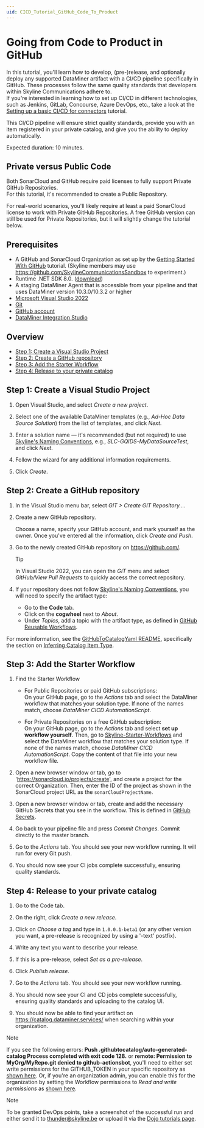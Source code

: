 ```yaml
---
uid: CICD_Tutorial_GitHub_Code_To_Product
---
```


# Going from Code to Product in GitHub

In this tutorial, you'll learn how to develop, (pre-)release, and optionally deploy any supported DataMiner artifact with a CI/CD pipeline specifically in GitHub. These processes follow the same quality standards that developers within Skyline Communications adhere to.  
If you're interested in learning how to set up CI/CD in different technologies, such as Jenkins, GitLab, Concourse, Azure DevOps, etc., take a look at the [Setting up a basic CI/CD for connectors](xref:CICD_Tutorial_Connector) tutorial.

This CI/CD pipeline will ensure strict quality standards, provide you with an item registered in your private catalog, and give you the ability to deploy automatically.

Expected duration: 10 minutes.

## Private versus Public Code

Both SonarCloud and GitHub require paid licenses to fully support Private GitHub Repositories.  
For this tutorial, it's recommended to create a Public Repository.

For real-world scenarios, you'll likely require at least a paid SonarCloud license to work with Private GitHub Repositories. A free GitHub version can still be used for Private Repositories, but it will slightly change the tutorial below.

## Prerequisites

- A GitHub and SonarCloud Organization as set up by the [Getting Started With GitHub](xref:CICD_Tutorial_GitHub_Code_To_Product) tutorial. (Skyline members may use https://github.com/SkylineCommunicationsSandbox to experiment.)
- Runtime .NET SDK 8.0. ([download](https://dotnet.microsoft.com/en-us/download/dotnet/8.0))
- A staging DataMiner Agent that is accessible from your pipeline and that uses DataMiner version 10.3.0/10.3.2 or higher
- [Microsoft Visual Studio 2022](https://visualstudio.microsoft.com/downloads/)
- [Git](https://git-scm.com/book/en/v2/Getting-Started-Installing-Git)
- [GitHub account](https://docs.github.com/en/get-started/signing-up-for-github/signing-up-for-a-new-github-account)
- [DataMiner Integration Studio](https://community.dataminer.services/exphub-dis/)

## Overview

- [Step 1: Create a Visual Studio Project](#step-1-create-a-visual-studio-project)
- [Step 2: Create a GitHub repository](#step-2-create-a-github-repository)
- [Step 3: Add the Starter Workflow](#step-3-add-the-starter-workflow)
- [Step 4: Release to your private catalog](#step-4-release-to-your-private-catalog)

## Step 1: Create a Visual Studio Project

1. Open Visual Studio, and select *Create a new project*.

1. Select one of the available DataMiner templates (e.g., *Ad-Hoc Data Source Solution*) from the list of templates, and click *Next*.

1. Enter a solution name — it's recommended (but not required) to use [Skyline's Naming Conventions](xref:Using_GitHub_for_CICD#repository-naming-convention), e.g., *SLC-GQIDS-MyDataSourceTest*, and click *Next*.

1. Follow the wizard for any additional information requirements.

1. Click *Create*.

## Step 2: Create a GitHub repository

1. In the Visual Studio menu bar, select *GIT > Create GIT Repository...*.

1. Create a new GitHub repository.

   Choose a name, specify your GitHub account, and mark yourself as the owner. Once you've entered all the information, click *Create and Push*.

1. Go to the newly created GitHub repository on <https://github.com/>.

   > [!TIP]  
   > In Visual Studio 2022, you can open the *GIT* menu and select *GitHub/View Pull Requests* to quickly access the correct repository.

1. If your repository does not follow [Skyline's Naming Conventions](xref:Using_GitHub_for_CICD#repository-naming-convention), you will need to specify the artifact type:
   - Go to the **Code** tab.
   - Click on the **cogwheel** next to *About*.
   - Under *Topics*, add a topic with the artifact type, as defined in [GitHub Reusable Workflows](xref:github_reusable_workflows#artifact-types).

For more information, see the [GitHubToCatalogYaml README](https://github.com/SkylineCommunications/Skyline.DataMiner.CICD.Tools.GitHubToCatalogYaml#readme-body-tab), specifically the section on [Inferring Catalog Item Type](https://github.com/SkylineCommunications/Skyline.DataMiner.CICD.Tools.GitHubToCatalogYaml?tab=readme-ov-file#inferring-catalog-item-type).

## Step 3: Add the Starter Workflow

1. Find the Starter Workflow  
    - For Public Repositories or paid GitHub subscriptions:  
        On your GitHub page, go to the *Actions* tab and select the DataMiner workflow that matches your solution type. If none of the names match, choose *DataMiner CICD AutomationScript*.  
      
    - For Private Repositories on a free GitHub subscription:  
        On your GitHub page, go to the *Actions* tab and select **set up workflow yourself**. Then, go to [Skyline-Starter-Workflows](https://github.com/SkylineCommunications/Skyline-Starter-Workflows/tree/main/workflow-templates) and select the DataMiner workflow that matches your solution type. If none of the names match, choose *DataMiner CICD AutomationScript*. Copy the content of that file into your new workflow file.

1. Open a new browser window or tab, go to 'https://sonarcloud.io/projects/create', and create a project for the correct Organization. Then, enter the ID of the project as shown in the SonarCloud project URL as the `sonarCloudProjectName`.

1. Open a new browser window or tab, create and add the necessary GitHub Secrets that you see in the workflow. This is defined in [GitHub Secrets](xref:GitHub_Secrets).

1. Go back to your pipeline file and press *Commit Changes*. Commit directly to the master branch.

1. Go to the *Actions* tab. You should see your new workflow running. It will run for every Git push.

1. You should now see your CI jobs complete successfully, ensuring quality standards.

## Step 4: Release to your private catalog

1. Go to the Code tab.

1. On the right, click *Create a new release*.

1. Click on *Choose a tag* and type in `1.0.0.1-beta1` (or any other version you want, a pre-release is recognized by using a '-text' postfix).

1. Write any text you want to describe your release.

1. If this is a pre-release, select *Set as a pre-release*.

1. Click *Publish release*.

1. Go to the *Actions* tab. You should see your new workflow running.

1. You should now see your CI and CD jobs complete successfully, ensuring quality standards and uploading to the catalog UI.

1. You should now be able to find your artifact on <https://catalog.dataminer.services/> when searching within your organization.

> [!NOTE]  
> If you see the following errors: **Push .githubtocatalog/auto-generated-catalog Process completed with exit code 128.** or **remote: Permission to MyOrg/MyRepo.git denied to github-actionsbot**, you'll need to either set write permissions for the GITHUB_TOKEN in your specific repository as [shown here](https://docs.github.com/en/actions/security-for-github-actions/security-guides/automatic-token-authentication#modifying-the-permissions-for-the-github_token). Or, if you're an organization admin, you can enable this for the organization by setting the Workflow permissions to *Read and write permissions* as [shown here](https://docs.github.com/en/organizations/managing-organization-settings/disabling-or-limiting-github-actions-for-your-organization#setting-the-permissions-of-the-github_token-for-your-organization).

> [!NOTE]  
> To be granted DevOps points, take a screenshot of the successful run and either send it to <thunder@skyline.be> or upload it via the [Dojo tutorials page](https://community.dataminer.services/learning-courses-tutorials/).
